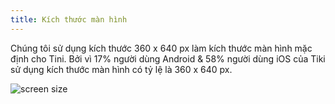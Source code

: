 ```yaml
---
title: Kích thước màn hình
---
```


Chúng tôi sử dụng kích thước 360 x 640 px làm kích thước màn hình mặc định cho Tini. Bởi vì 17% người dùng Android & 58% người dùng iOS của Tiki sử dụng kích thước màn hình có tỷ lệ là 360 x 640 px.

<img className="img-basic" src="https://salt.tikicdn.com/ts/social/6d/7e/80/7bc902d90af9d6129a1b0e6bd7bb5efa.png" alt="screen size" />
